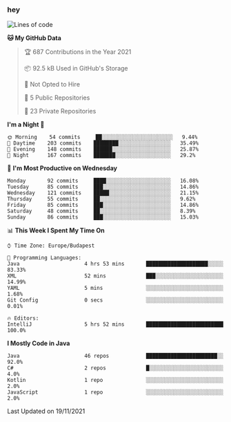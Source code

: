 ### hey

<!--START_SECTION:waka-->
![Lines of code](https://img.shields.io/badge/From%20Hello%20World%20I%27ve%20Written-468316%20lines%20of%20code-blue)

**🐱 My GitHub Data** 

> 🏆 687 Contributions in the Year 2021
 > 
> 📦 92.5 kB Used in GitHub's Storage 
 > 
> 🚫 Not Opted to Hire
 > 
> 📜 5 Public Repositories 
 > 
> 🔑 23 Private Repositories  
 > 
**I'm a Night 🦉** 

```text
🌞 Morning    54 commits     ██░░░░░░░░░░░░░░░░░░░░░░░   9.44% 
🌆 Daytime    203 commits    ████████░░░░░░░░░░░░░░░░░   35.49% 
🌃 Evening    148 commits    ██████░░░░░░░░░░░░░░░░░░░   25.87% 
🌙 Night      167 commits    ███████░░░░░░░░░░░░░░░░░░   29.2%

```
📅 **I'm Most Productive on Wednesday** 

```text
Monday       92 commits     ████░░░░░░░░░░░░░░░░░░░░░   16.08% 
Tuesday      85 commits     ███░░░░░░░░░░░░░░░░░░░░░░   14.86% 
Wednesday    121 commits    █████░░░░░░░░░░░░░░░░░░░░   21.15% 
Thursday     55 commits     ██░░░░░░░░░░░░░░░░░░░░░░░   9.62% 
Friday       85 commits     ███░░░░░░░░░░░░░░░░░░░░░░   14.86% 
Saturday     48 commits     ██░░░░░░░░░░░░░░░░░░░░░░░   8.39% 
Sunday       86 commits     ███░░░░░░░░░░░░░░░░░░░░░░   15.03%

```


📊 **This Week I Spent My Time On** 

```text
⌚︎ Time Zone: Europe/Budapest

💬 Programming Languages: 
Java                     4 hrs 53 mins       ████████████████████░░░░░   83.33% 
XML                      52 mins             ███░░░░░░░░░░░░░░░░░░░░░░   14.99% 
YAML                     5 mins              ░░░░░░░░░░░░░░░░░░░░░░░░░   1.68% 
Git Config               0 secs              ░░░░░░░░░░░░░░░░░░░░░░░░░   0.01%

🔥 Editors: 
IntelliJ                 5 hrs 52 mins       █████████████████████████   100.0%

```

**I Mostly Code in Java** 

```text
Java                     46 repos            ███████████████████████░░   92.0% 
C#                       2 repos             █░░░░░░░░░░░░░░░░░░░░░░░░   4.0% 
Kotlin                   1 repo              ░░░░░░░░░░░░░░░░░░░░░░░░░   2.0% 
JavaScript               1 repo              ░░░░░░░░░░░░░░░░░░░░░░░░░   2.0%

```



 Last Updated on 19/11/2021
<!--END_SECTION:waka-->
